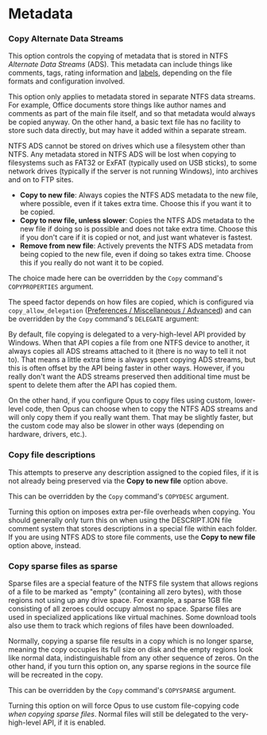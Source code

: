 # Metadata

### Copy Alternate Data Streams

This option controls the copying of metadata that is stored in NTFS *Alternate Data Streams* (ADS). This metadata can include things like comments, tags, rating information and [labels](/Manual/file_operations/labels.md), depending on the file formats and configuration involved.

This option only applies to metadata stored in separate NTFS data streams. For example, Office documents store things like author names and comments as part of the main file itself, and so that metadata would always be copied anyway. On the other hand, a basic text file has no facility to store such data directly, but may have it added within a separate stream.

NTFS ADS cannot be stored on drives which use a filesystem other than NTFS. Any metadata stored in NTFS ADS will be lost when copying to filesystems such as FAT32 or ExFAT (typically used on USB sticks), to some network drives (typically if the server is not running Windows), into archives and on to FTP sites.

- **Copy to new file**: Always copies the NTFS ADS metadata to the new file, where possible, even if it takes extra time. Choose this if you want it to be copied.
- **Copy to new file, unless slower**: Copies the NTFS ADS metadata to the new file if doing so is possible and does not take extra time. Choose this if you don't care if it is copied or not, and just want whatever is fastest.
- **Remove from new file**: Actively prevents the NTFS ADS metadata from being copied to the new file, even if doing so takes extra time. Choose this if you really do not want it to be copied.

The choice made here can be overridden by the `Copy` command's `COPYPROPERTIES` argument.

The speed factor depends on how files are copied, which is configured via `copy_allow_delegation` ([Preferences / Miscellaneous / Advanced](../../miscellaneous/advanced_options.md)) and can be overridden by the `Copy` command's `DELEGATE` argument:

By default, file copying is delegated to a very-high-level API provided by Windows. When that API copies a file from one NTFS device to another, it always copies all ADS streams attached to it (there is no way to tell it not to). That means a little extra time is always spent copying ADS streams, but this is often offset by the API being faster in other ways. However, if you really don't want the ADS streams preserved then additional time must be spent to delete them after the API has copied them.

On the other hand, if you configure Opus to copy files using custom, lower-level code, then Opus can choose when to copy the NTFS ADS streams and will only copy them if you really want them. That may be slightly faster, but the custom code may also be slower in other ways (depending on hardware, drivers, etc.).

### Copy file descriptions

This attempts to preserve any description assigned to the copied files, if it is not already being preserved via the **Copy to new file** option above.

This can be overridden by the `Copy` command's `COPYDESC` argument.

Turning this option on imposes extra per-file overheads when copying. You should generally only turn this on when using the DESCRIPT.ION file comment system that stores descriptions in a special file within each folder. If you are using NTFS ADS to store file comments, use the **Copy to new file** option above, instead.

### Copy sparse files as sparse

Sparse files are a special feature of the NTFS file system that allows regions of a file to be marked as "empty" (containing all zero bytes), with those regions not using up any drive space. For example, a sparse 1GB file consisting of all zeroes could occupy almost no space. Sparse files are used in specialized applications like virtual machines. Some download tools also use them to track which regions of files have been downloaded.

Normally, copying a sparse file results in a copy which is no longer sparse, meaning the copy occupies its full size on disk and the empty regions look like normal data, indistinguishable from any other sequence of zeros. On the other hand, if you turn this option on, any sparse regions in the source file will be recreated in the copy.

This can be overridden by the `Copy` command's `COPYSPARSE` argument.

Turning this option on will force Opus to use custom file-copying code *when copying sparse files*. Normal files will still be delegated to the very-high-level API, if it is enabled.
